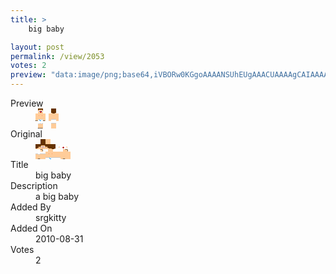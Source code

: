 ```yaml
---
title: >
    big baby

layout: post
permalink: /view/2053
votes: 2
preview: "data:image/png;base64,iVBORw0KGgoAAAANSUhEUgAAACUAAAAgCAIAAAAaMSbnAAAABnRSTlMA/wD/AP5AXyvrAAABDUlEQVRIie2VW27DIBBFD1FXlGFLhTVBtuTZUshHXoAhIRVOpTb3wxJoLseYO9ikdOQqb3e0FJZjc77SiL1dsZ2+qnEIoZrx3k/kFftbw3qTc3gA4qx3gFpvvUPcRBjr74nGJaDWRwhq0Jmbo5cXCc6BLJNhgMn7AT20q+R7aDE9UObrcvaZ3aRXN1Gxe6/Y0bv779d5qo+G83kij4bzeRvrw5ur4v5U2ukQhlI6Yi94IgKYSKr+CmNdIb0wZ/adsR44P89KDhMx8V6/rvmxyvsa0ylLg6s9tf+rfN6kqrfDV1WR/cha2olVbi/74WqQzCsoDPH6bdPh5YbBnntVfz0vH96GvPyenHhn5joBVtVa5L4cvxoAAAAASUVORK5CYII="
---
```

<dl class="side-by-side">
<dt>Preview</dt>
<dd>
    <img class="preview" src="data:image/png;base64,iVBORw0KGgoAAAANSUhEUgAAACUAAAAgCAIAAAAaMSbnAAAABnRSTlMA/wD/AP5AXyvrAAABDUlEQVRIie2VW27DIBBFD1FXlGFLhTVBtuTZUshHXoAhIRVOpTb3wxJoLseYO9ikdOQqb3e0FJZjc77SiL1dsZ2+qnEIoZrx3k/kFftbw3qTc3gA4qx3gFpvvUPcRBjr74nGJaDWRwhq0Jmbo5cXCc6BLJNhgMn7AT20q+R7aDE9UObrcvaZ3aRXN1Gxe6/Y0bv779d5qo+G83kij4bzeRvrw5ur4v5U2ukQhlI6Yi94IgKYSKr+CmNdIb0wZ/adsR44P89KDhMx8V6/rvmxyvsa0ylLg6s9tf+rfN6kqrfDV1WR/cha2olVbi/74WqQzCsoDPH6bdPh5YbBnntVfz0vH96GvPyenHhn5joBVtVa5L4cvxoAAAAASUVORK5CYII=">
</dd>
<dt>Original</dt>
<dd>
    <img class="preview" src="data:image/png;base64,iVBORw0KGgoAAAANSUhEUgAAAEAAAAAgCAYAAACinX6EAAABA0lEQVR42u2XCw6DIAyGeyfuxJ24E3fqlC1GGaVgGQNskz8xPEz78fAXgAlrAHNC77KC2UMBKAAFoAAUgAJYGABX4K+lAGYAQG3vRwDgzviSAM7FhectjMGjPTwjXsfchJHKKXeBevieI7pwSQDOsqt/6DO2JQCqeLt3ExDEAEoK9d43PRa1+aaKF0XxKgtFHbPhfAFGEZreiRYlzMJgovb9tflVA6h1dr0BNHeeOQBQcP7+CQBa3A+P2wEojU6X6F0pAAXAGYvN2Jx1qS3qSynnDNm2IXZANIEtbjIN4wQVgAJQAGsCKPlSSDT+DqAsrcM20RtA/Hsp8fY7BDEIYX5c/S9UUl0Cet58pAAAAABJRU5ErkJggg==">
</dd>
<dt>Title</dt>
<dd>big baby</dd>
<dt>Description</dt>
<dd>a big baby</dd>
<dt>Added By</dt>
<dd>srgkitty</dd>
<dt>Added On</dt>
<dd>2010-08-31</dd>
<dt>Votes</dt>
<dd>2</dd>
</dl>
